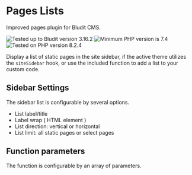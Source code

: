 # Pages Lists

Improved pages plugin for Bludit CMS.

![Tested up to Bludit version 3.16.2](https://img.shields.io/badge/Bludit-3.16.2-e6522c.svg?style=flat-square "Tested up to Bludit version 3.16.2")
![Minimum PHP version is 7.4](https://img.shields.io/badge/PHP_Min-7.4-8892bf.svg?style=flat-square "Minimum PHP version is 7.4")
![Tested on PHP version 8.2.4](https://img.shields.io/badge/PHP_Test-8.2.4-8892bf.svg?style=flat-square "Tested on PHP version 8.2.4")

Display a list of static pages in the site sidebar, if the active theme utilizes the `siteSidebar` hook, or use the included function to add a list to your custom code.

## Sidebar Settings

The sidebar list is configurable by several options.

* List label/title 
* Label wrap ( HTML element ) 
* List direction: vertical or horizontal 
* List limit: all static pages or select pages 

## Function parameters

The function is configurable by an array of parameters.
